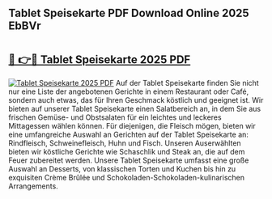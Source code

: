 ## Tablet Speisekarte PDF Download Online 2025 EbBVr

# <h2><a href="http://gc8n2m.nevu.top/?p=Tablet+Speisekarte">🔗 👉🔴 Tablet Speisekarte 2025 PDF</a></h2>

[![Tablet Speisekarte 2025 PDF](https://i.imgur.com/dBaPXMq.png)](http://gc8n2m.nevu.top/?p=Tablet+Speisekarte)
Auf der Tablet Speisekarte finden Sie nicht nur eine Liste der angebotenen Gerichte in einem Restaurant oder Café, sondern auch etwas, das für Ihren Geschmack köstlich und geeignet ist. Wir bieten auf unserer Tablet Speisekarte einen Salatbereich an, in dem Sie aus frischen Gemüse- und Obstsalaten für ein leichtes und leckeres Mittagessen wählen können. Für diejenigen, die Fleisch mögen, bieten wir eine umfangreiche Auswahl an Gerichten auf der Tablet Speisekarte an: Rindfleisch, Schweinefleisch, Huhn und Fisch. Unseren Auserwählten bieten wir köstliche Gerichte wie Schaschlik und Steak an, die auf dem Feuer zubereitet werden. Unsere Tablet Speisekarte umfasst eine große Auswahl an Desserts, von klassischen Torten und Kuchen bis hin zu exquisiten Crème Brûlée und Schokoladen-Schokoladen-kulinarischen Arrangements.

